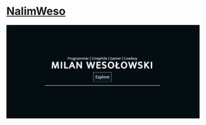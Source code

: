 # [NalimWeso](https://nalimweso.com/)

<kbd>
  <img src="content/images/Screenshot.png" alt="Screenshot">
</kbd>